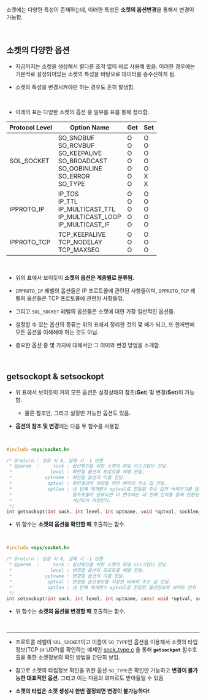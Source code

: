소켓에는 다양한 특성이 존재하는데, 이러한 특성은 **소켓의 옵션변경**을 통해서 변경이 가능함. <br>

<br>

## 소켓의 다양한 옵션 

* 지금까지는 소켓을 생성해서 별다른 조작 없이 바로 사용해 왔음. 이러한 경우에는 기본적로 설정되어있는 소켓의 특성을 바탕으로 데이터를 송수신하게 됨.

* 소켓의 특성을 변경시켜야만 하는 경우도 흔히 발생함. 

<br>

* 아래의 표는 다양한 소켓의 옵션 중 일부를 표를 통해 정리함.

| Protocol Level 	| Option Name 	| Get 	| Set 	|
|---	|---	|---	|---	|
| SOL_SOCKET 	| SO_SNDBUF<br>SO_RCVBUF<br>SO_KEEPALIVE<br>SO_BROADCAST<br>SO_OOBINLINE<br>SO_ERROR<br>SO_TYPE 	| O<br>O<br>O<br>O<br>O<br>O<br>O 	| O<br>O<br>O<br>O<br>O<br>X<br>X 	|
| IPPROTO_IP 	| IP_TOS<br>IP_TTL<br>IP_MULTICAST_TTL<br>IP_MULTICAST_LOOP<br>IP_MULTICAST_IF 	| O<br>O<br>O<br>O<br>O 	| O<br>O<br>O<br>O<br>O 	|
| IPPROTO_TCP 	| TCP_KEEPALIVE<br>TCP_NODELAY<br>TCP_MAXSEG 	| O<br>O<br>O 	| O<br>O<br>O 	|

<br>

* 위의 표에서 보이듯이 **소켓의 옵션은 계층별로 분류됨.**

* `IPPROTO_IP` 레벨의 옵션들은 IP 프로토콜에 관련된 사항들이며, `IPPROTO_TCP` 레벨의 옵션들은 TCP 프로토콜에 관련된 사항들임.

* 그리고 `SOL_SOCKET` 레벨의 옵션들은 소켓에 대한 가장 일반적인 옵션들.

* 설정할 수 있는 옵션의 종류는 위의 표에서 정리한 것의 몇 배가 되고, 또 한꺼번에 모든 옵션을 이해해야 하는 것도 아님.

* 중요한 옵션 중 몇 가지에 대해서만 그 의미와 변경 방법을 소개함.

<br>



## getsockopt & setsockopt

* 위 표에서 보이듯이 거의 모든 옵션은 설정상태의 참조(**Get**) 및 변경(**Set**)이 가능함. 

  - 물론 참조만, 그리고 설정만 가능한 옵션도 있음.

* **옵션의 참조 및 변경**에는 다음 두 함수를 사용함.

<br>

```C
#include <sys/socket.h>

/* @return : 성공 시 0, 실패 시 -1 반환
 * @param  :     sock : 옵션확인을 위한 소켓의 파일 디스크립터 전달.
 *              level : 확인할 옵션의 프로토콜 레벨 전달.
 *            optname : 확인할 옵션의 이름 전달.
 *             optval : 확인결과의 저장을 위한 버퍼의 주소 값 전달.
 *             optlen : 네 번째 매개변수 optval로 전달된 주소 값의 버퍼크기를 담고 잇는 변수의 주소 값 전달.
 *                      함수호출이 완료되면 이 변수에는 네 번째 인자를 통해 반환된 옵션정보의 크기가 바이트 단위로
 *                      계산되어 저장된다.
 */
int getsockopt(int sock, int level, int optname, void *optval, socklen_t *optlen);
```
* 위 함수는 **소켓의 옵션을 확인할 때** 호출하는 함수.

<br>

```C
#include <sys/socket.h>

/* @return : 성공 시 0, 실패 시 -1 반환
 * @param  :     sock : 옵션확인을 위한 소켓의 파일 디스크립터 전달.
 *              level : 변경할 옵션의 프로토콜 레벨 전달.
 *            optname : 변경할 옵션의 이름 전달.
 *             optval : 변경할 옵션정보를 저장한 버퍼의 주소 값 전달.
 *             optlen : 네 번째 매개변수 optval로 전달된 옵션정보의 바이트 단위 크기 전달.
 */
int setsockopt(int sock, int level, int optname, const void *optval, socklen_t optlen);
```
* 위 함수는 **소켓의 옵션을 변경할 때** 호출하는 함수.

<br>
<hr>

* 프로토콜 레벨이 `SOL_SOCKET`이고 이름이 `SO_TYPE`인 옵션을 이용해서 소켓의 타입정보(TCP or UDP)를 확인하는 예제인 
[sock_type.c](https://github.com/taejin-seong/TCP-IP-Programming-Study-Note/blob/master/09.%EC%86%8C%EC%BC%93%EC%9D%98%20%EB%8B%A4%EC%96%91%ED%95%9C%20%EC%98%B5%EC%85%98/09-1.%EC%86%8C%EC%BC%93%EC%9D%98%20%EC%98%B5%EC%85%98%EA%B3%BC%20%EC%9E%85%EC%B6%9C%EB%A0%A5%20%EB%B2%84%ED%8D%BC%EC%9D%98%20%ED%81%AC%EA%B8%B0/sock_type.c) 을 통해 
**`getsockpot`** 함수호출을 통한 소켓정보의 확인 방법을 간단히 보임. <br>

* 참고로 소켓의 타입정보 확인을 위한 옵션 `SO_TYPE`은 확인만 가능하고 **변경이 불가능한 대표적인 옵션**. 그리고 이는 다음의 의미로도 받아들일 수 있음 <br>

* **소켓의 타입은 소켓 생성시 한번 결정되면 변경이 불가능하다!**

